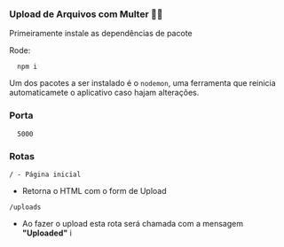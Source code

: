 ### Upload de Arquivos com Multer 👨‍💻

Primeiramente instale as dependências de pacote

Rode: 
```
  npm i
```

Um dos pacotes  a ser instalado é o `nodemon`, uma ferramenta que reinicia automaticamete o aplicativo caso hajam alterações.

### Porta
```
  5000
```

### Rotas

```
/ - Página inicial 
```
  - Retorna o HTML com o form de Upload

```
/uploads
```
  - Ao fazer o upload esta rota será chamada com a mensagem **"Uploaded"**
i